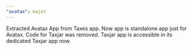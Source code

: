 ```yaml
---
"avatax": major
---
```


Extracted Avatax App from Taxes app. Now app is standalone app just for Avatax. Code for Taxjar was removed. Taxjar app is accessible in its dedicated Taxjar app now.
